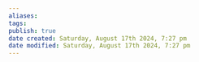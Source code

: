 ```yaml
---
aliases: 
tags: 
publish: true
date created: Saturday, August 17th 2024, 7:27 pm
date modified: Saturday, August 17th 2024, 7:27 pm
---
```


